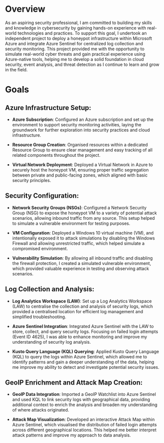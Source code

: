 # Overview
As an aspiring security professional, I am committed to building my skills and knowledge in cybersecurity by gaining hands-on experience with real-world technologies and practices. To support this goal, I undertook an independent project to deploy a honeypot infrastructure within Microsoft Azure and integrate Azure Sentinel for centralized log collection and security monitoring. This project provided me with the opportunity to simulate real-world cyber threats and gain practical experience using Azure-native tools, helping me to develop a solid foundation in cloud security, event analysis, and threat detection as I continue to learn and grow in the field.
# Goals

## Azure Infrastructure Setup:

- **Azure Subscription**: Configured an Azure subscription and set up the environment to support security monitoring activities, laying the groundwork for further exploration into security practices and cloud infrastructure.
  
- **Resource Group Creation**: Organised resources within a dedicated Resource Group to ensure clear management and easy tracking of all related components throughout the project.

- **Virtual Network Deployment**: Deployed a Virtual Network in Azure to securely host the honeypot VM, ensuring proper traffic segregation between private and public-facing zones, which aligned with basic security principles.

## Security Configuration:

- **Network Security Groups (NSGs)**: Configured a Network Security Group (NSG) to expose the honeypot VM to a variety of potential attack scenarios, allowing inbound traffic from any source. This setup helped to simulate a vulnerable environment for testing purposes.

- **VM Configuration**: Deployed a Windows 10 virtual machine (VM), and intentionally exposed it to attack simulations by disabling the Windows Firewall and allowing unrestricted traffic, which helped simulate a compromised environment.

- **Vulnerability Simulation**: By allowing all inbound traffic and disabling the firewall protection, I created a simulated vulnerable environment, which provided valuable experience in testing and observing attack scenarios.

## Log Collection and Analysis:

- **Log Analytics Workspace (LAW)**: Set up a Log Analytics Workspace (LAW) to centralise the collection and analysis of security logs, which provided a centralised location for efficient log management and simplified troubleshooting.

- **Azure Sentinel Integration**: Integrated Azure Sentinel with the LAW to store, collect, and query security logs. Focusing on failed login attempts (Event ID 4625), I was able to enhance monitoring and improve my understanding of security log analysis.

- **Kusto Query Language (KQL) Querying**: Applied Kusto Query Language (KQL) to query the logs within Azure Sentinel, which allowed me to identify patterns and gain a deeper understanding of the data, helping me improve my ability to detect and investigate potential security issues.

## GeoIP Enrichment and Attack Map Creation:

- **GeoIP Data Integration**: Imported a GeoIP Watchlist into Azure Sentinel and used KQL to link security logs with geographical data, providing additional context to enrich the analysis and broaden my understanding of where attacks originated.

- **Attack Map Visualization**: Developed an interactive Attack Map within Azure Sentinel, which visualised the distribution of failed login attempts across different geographical locations. This helped me better interpret attack patterns and improve my approach to data analysis.
